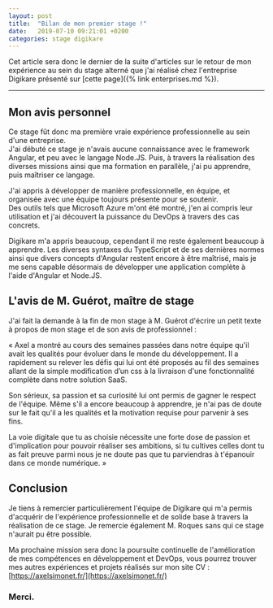 ```yaml
---
layout: post
title:  "Bilan de mon premier stage !"
date:   2019-07-10 09:21:01 +0200
categories: stage digikare
---
```


Cet article sera donc le dernier de la suite d'articles sur le retour de mon expérience au sein du stage alterné que j'ai réalisé chez l'entreprise Digikare présenté sur [cette page]({% link enterprises.md %}).

___

## Mon avis personnel

Ce stage fût donc ma première vraie expérience professionnelle au sein d'une entreprise.  
J'ai débuté ce stage je n'avais aucune connaissance avec le framework Angular, et peu avec le langage Node.JS. Puis, à travers la réalisation des diverses missions ainsi que ma formation en parallèle, j'ai pu apprendre, puis maîtriser ce langage.

J'ai appris à développer de manière professionnelle, en équipe, et organisée avec une équipe toujours présente pour se soutenir.  
Des outils tels que Microsoft Azure m'ont été montré, j'en ai compris leur utilisation et j'ai découvert la puissance du DevOps à travers des cas concrets.

Digikare m'a appris beaucoup, cependant il me reste également beaucoup à apprendre. Les diverses syntaxes du TypeScript et de ses dernières normes ainsi que divers concepts d'Angular restent encore à être maîtrisé, mais je me sens capable désormais de développer une application complète à l'aide d'Angular et Node.JS.

## L'avis de M. Guérot, maître de stage

J'ai fait la demande à la fin de mon stage à M. Guérot d'écrire un petit texte à propos de mon stage et de son avis de professionnel :

« Axel a montré au cours des semaines passées dans notre équipe qu'il avait les qualités pour évoluer dans le monde du développement. 
Il a rapidement su relever les défis qui lui ont été proposés au fil des semaines allant de la simple modification d’un css à la livraison d'une fonctionnalité complète dans notre solution SaaS.

Son sérieux, sa passion et sa curiosité lui ont permis de gagner le respect de l'équipe. Même s'il a encore beaucoup à apprendre, je n'ai pas de doute sur le fait qu'il a les qualités et la motivation requise pour parvenir à ses fins. 

La voie digitale que tu as choisie nécessite une forte dose de passion et d'implication pour pouvoir réaliser ses ambitions, si tu cultives celles dont tu as fait preuve parmi nous je ne doute pas que tu parviendras à t'épanouir dans ce monde numérique. »

## Conclusion

Je tiens à remercier particulièrement l'équipe de Digikare qui m'a permis d'acquérir de l'expérience professionnelle et de solide base à travers la réalisation de ce stage.
Je remercie également M. Roques sans qui ce stage n'aurait pu être possible.

Ma prochaine mission sera donc la poursuite continuelle de l'amélioration de mes compétences en développement et DevOps, vous pourrez trouver mes autres expériences et projets réalisés sur mon site CV : [https://axelsimonet.fr/](https://axelsimonet.fr/)

### Merci.